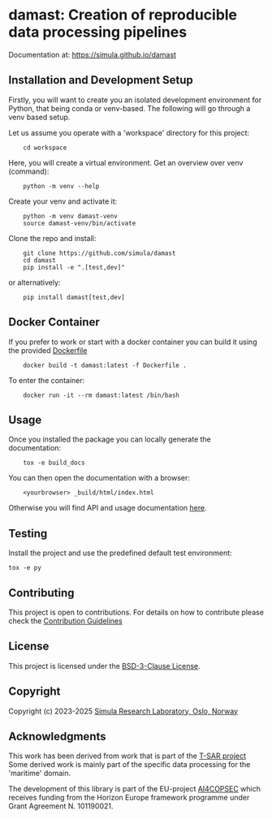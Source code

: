 # damast: Creation of reproducible data processing pipelines

Documentation at: https://simula.github.io/damast

## Installation and Development Setup

Firstly, you will want to create you an isolated development environment for Python, that being conda or venv-based.
The following will go through a venv based setup.

Let us assume you operate with a 'workspace' directory for this project:

```
    cd workspace
```

Here, you will create a virtual environment.
Get an overview over venv (command):

```
    python -m venv --help
```

Create your venv and activate it:
```
    python -m venv damast-venv
    source damast-venv/bin/activate
```

Clone the repo and install:

```
    git clone https://github.com/simula/damast
    cd damast
    pip install -e ".[test,dev]"
```

or alternatively:
```
    pip install damast[test,dev]
```

## Docker Container

If you prefer to work or start with a docker container you can build it using the provided [Dockerfile](https://github.com/simula/damast/blob/main/Dockerfile)
```
    docker build -t damast:latest -f Dockerfile .
```

To enter the container:
```
    docker run -it --rm damast:latest /bin/bash
```

## Usage

Once you installed the package you can locally generate the documentation:
```
    tox -e build_docs
```
You can then open the documentation with a browser:
```
    <yourbrowser> _build/html/index.html
```

Otherwise you will find API and usage documentation [here](https://simula.github.io/damast/README.html).




## Testing

Install the project and use the predefined default test environment:

    tox -e py

## Contributing

This project is open to contributions. For details on how to contribute please check the [Contribution Guidelines](https://github.com/simula/damast/blob/main/CONTRIBUTING.md)

## License
This project is licensed under the [BSD-3-Clause License](https://github.com/simula/damast/blob/main/LICENSE).

## Copyright

Copyright (c) 2023-2025 [Simula Research Laboratory, Oslo, Norway](https://www.simula.no/research/research-department)

## Acknowledgments

This work has been derived from work that is part of the [T-SAR project](https://www.simula.no/research/projects/t-sar)
Some derived work is mainly part of the specific data processing for the 'maritime' domain.

The development of this library is part of the EU-project [AI4COPSEC](https://ai4copsec.eu) which receives funding
 from the Horizon Europe framework programme under Grant Agreement N. 101190021. 
